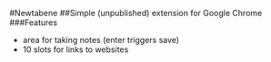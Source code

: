 #Newtabene
##Simple (unpublished) extension for Google Chrome
###Features
- area for taking notes (enter triggers save)
- 10 slots for links to websites
